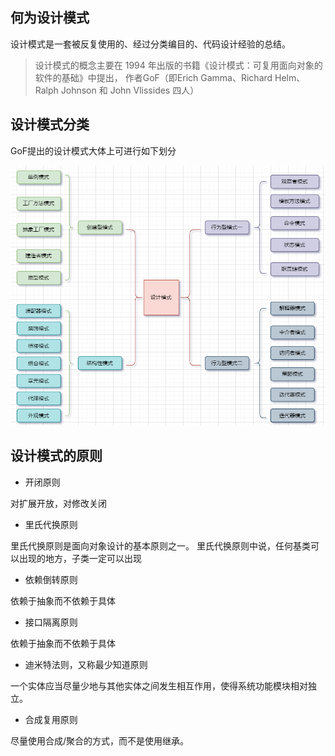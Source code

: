 ## 何为设计模式
设计模式是一套被反复使用的、经过分类编目的、代码设计经验的总结。
> 设计模式的概念主要在 1994 年出版的书籍《设计模式：可复用面向对象的软件的基础》中提出，
> 作者GoF（即Erich Gamma、Richard Helm、Ralph Johnson 和 John Vlissides 四人）


## 设计模式分类

GoF提出的设计模式大体上可进行如下划分

![设计模式分类](../image/design.png)

## 设计模式的原则
  - 开闭原则

对扩展开放，对修改关闭

  - 里氏代换原则

里氏代换原则是面向对象设计的基本原则之一。 里氏代换原则中说，任何基类可以出现的地方，子类一定可以出现

  - 依赖倒转原则

依赖于抽象而不依赖于具体

  - 接口隔离原则

依赖于抽象而不依赖于具体

  - 迪米特法则，又称最少知道原则

一个实体应当尽量少地与其他实体之间发生相互作用，使得系统功能模块相对独立。

  - 合成复用原则

尽量使用合成/聚合的方式，而不是使用继承。
